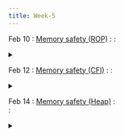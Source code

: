 ```yaml
---
title: Week-5
---
```


Feb 10
: [Memory safety (ROP)](https://purdue.brightspace.com/d2l/le/content/1216789/viewContent/18851936/View)
  : 
  : <details title="recommended readings" class="my"><summary><i class="icon fas fa-book-reader "></i></summary><span class="fs-2" markdown=1> [Read: Low-Level Software Security by Example by Ulfar Erlingsson et al](https://lirias.kuleuven.be/retrieve/110131). Optional: [The Geometry of Innocent Flesh on the Bone: Return-into-libc without Function Calls (on the x86) by Hovav Shacham](https://hovav.net/ucsd/dist/geometry.pdf), [Hacking Blind by Andrea Bittau et al.](https://www.scs.stanford.edu/~sorbo/brop/bittau-brop.pdf)[Read: On the Effectiveness of Address-Space Randomization by Hovav Shacham et al](https://benpfaff.org/papers/asrandom.pdf)</span></details>

Feb 12
: [Memory safety (CFI)](https://purdue.brightspace.com/d2l/le/content/1216789/viewContent/18851936/View)
  : 
  : <details title="recommended readings" class="my"><summary><i class="icon fas fa-book-reader "></i></summary><span class="fs-2" markdown=1> Same as prev lecture and Optional: [Control-Flow Integrity by Martin Abadi et al.](http://www.cs.columbia.edu/~suman/secure_sw_devel/p340-abadi.pdf) </span></details>

Feb 14
: [Memory safety (Heap)]()
  :  
  : <details title="recommended readings" class="my"><summary><i class="icon fas fa-book-reader "></i></summary><span class="fs-2" markdown=1> [Fantastic memory issues and how to fix them by Eric Rescorla](https://educatedguesswork.org/posts/memory-safety/) and [Understanding glibc malloc by sploitfun](https://sploitfun.wordpress.com/2015/02/10/understanding-glibc-malloc/)
Optional: [Advanced Doug lea's malloc exploits by jp](http://phrack.org/issues/61/6.html), [Automatic Techniques to Systematically Discover New Heap Exploitation Primitives by Insu Yun et al.](https://www.usenix.org/conference/usenixsecurity20/presentation/yun)</span></details> 
